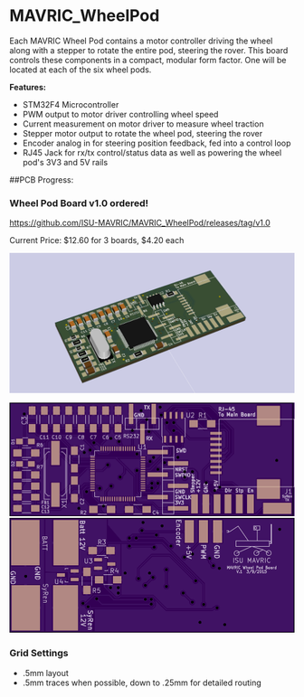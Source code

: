MAVRIC_WheelPod
===============

Each MAVRIC Wheel Pod contains a motor controller driving the wheel along with a stepper to rotate the entire pod, steering the rover. This board controls these components in a compact, modular form factor. One will be located at each of the six wheel pods.

**Features:**
- STM32F4 Microcontroller
- PWM output to motor driver controlling wheel speed
- Current measurement on motor driver to measure wheel traction
- Stepper motor output to rotate the wheel pod, steering the rover
- Encoder analog in for steering position feedback, fed into a control loop
- RJ45 Jack for rx/tx control/status data as well as powering the wheel pod's 3V3 and 5V rails

##PCB Progress:
### Wheel Pod Board v1.0 ordered!
https://github.com/ISU-MAVRIC/MAVRIC_WheelPod/releases/tag/v1.0

Current Price: $12.60 for 3 boards, $4.20 each

![Board 3D](https://raw.githubusercontent.com/ISU-MAVRIC/MAVRIC_WheelPod/master/Hardware/Wheel%20Pod%20Board/Images/Wheel%20Pod%20Board%203d.png)

<img src="https://raw.githubusercontent.com/ISU-MAVRIC/MAVRIC_WheelPod/master/Hardware/Wheel%20Pod%20Board/Images/front%20osh.png" alt="'Wheel Pod Board Front"><br>
<img src="https://raw.githubusercontent.com/ISU-MAVRIC/MAVRIC_WheelPod/master/Hardware/Wheel%20Pod%20Board/Images/back%20osh.png" alt="Wheel Pod Board Back">

### Grid Settings
- .5mm layout
- .5mm traces when possible, down to .25mm for detailed routing
